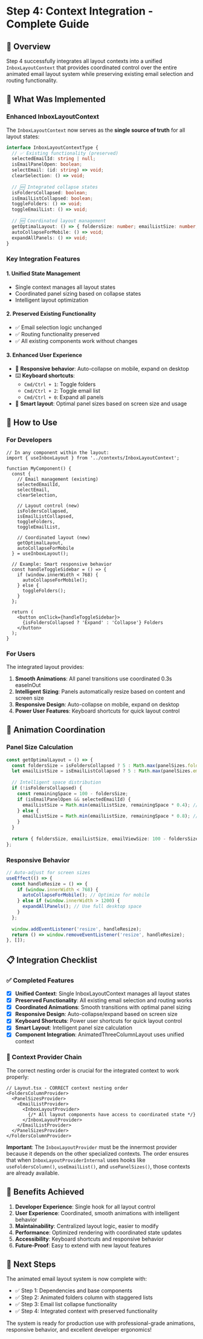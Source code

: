 # Step 4: Context Integration - Complete Guide

## 🎯 Overview

Step 4 successfully integrates all layout contexts into a unified `InboxLayoutContext` that provides coordinated control over the entire animated email layout system while preserving existing email selection and routing functionality.

## 🔧 What Was Implemented

### Enhanced InboxLayoutContext

The `InboxLayoutContext` now serves as the **single source of truth** for all layout states:

```typescript
interface InboxLayoutContextType {
  // ✅ Existing functionality (preserved)
  selectedEmailId: string | null;
  isEmailPanelOpen: boolean;
  selectEmail: (id: string) => void;
  clearSelection: () => void;
  
  // 🆕 Integrated collapse states
  isFoldersCollapsed: boolean;
  isEmailListCollapsed: boolean;
  toggleFolders: () => void;
  toggleEmailList: () => void;
  
  // 🆕 Coordinated layout management
  getOptimalLayout: () => { foldersSize: number; emailListSize: number; emailViewSize: number; };
  autoCollapseForMobile: () => void;
  expandAllPanels: () => void;
}
```

### Key Integration Features

#### 1. **Unified State Management**
- Single context manages all layout states
- Coordinated panel sizing based on collapse states
- Intelligent layout optimization

#### 2. **Preserved Existing Functionality**
- ✅ Email selection logic unchanged
- ✅ Routing functionality preserved  
- ✅ All existing components work without changes

#### 3. **Enhanced User Experience**
- 📱 **Responsive behavior**: Auto-collapse on mobile, expand on desktop
- ⌨️ **Keyboard shortcuts**: 
  - `Cmd/Ctrl + 1`: Toggle folders
  - `Cmd/Ctrl + 2`: Toggle email list
  - `Cmd/Ctrl + 0`: Expand all panels
- 🎯 **Smart layout**: Optimal panel sizes based on screen size and usage

## 🚀 How to Use

### For Developers

```tsx
// In any component within the layout:
import { useInboxLayout } from '../contexts/InboxLayoutContext';

function MyComponent() {
  const { 
    // Email management (existing)
    selectedEmailId,
    selectEmail,
    clearSelection,
    
    // Layout control (new)
    isFoldersCollapsed,
    isEmailListCollapsed,
    toggleFolders,
    toggleEmailList,
    
    // Coordinated layout (new)
    getOptimalLayout,
    autoCollapseForMobile 
  } = useInboxLayout();
  
  // Example: Smart responsive behavior
  const handleToggleSidebar = () => {
    if (window.innerWidth < 768) {
      autoCollapseForMobile();
    } else {
      toggleFolders();
    }
  };
  
  return (
    <button onClick={handleToggleSidebar}>
      {isFoldersCollapsed ? 'Expand' : 'Collapse'} Folders
    </button>
  );
}
```

### For Users

The integrated layout provides:

1. **Smooth Animations**: All panel transitions use coordinated 0.3s easeInOut
2. **Intelligent Sizing**: Panels automatically resize based on content and screen size
3. **Responsive Design**: Auto-collapse on mobile, expand on desktop
4. **Power User Features**: Keyboard shortcuts for quick layout control

## 🎨 Animation Coordination

### Panel Size Calculation
```typescript
const getOptimalLayout = () => {
  const foldersSize = isFoldersCollapsed ? 5 : Math.max(panelSizes.folders, 20);
  let emailListSize = isEmailListCollapsed ? 5 : Math.max(panelSizes.emailList, 25);
  
  // Intelligent space distribution
  if (!isFoldersCollapsed) {
    const remainingSpace = 100 - foldersSize;
    if (isEmailPanelOpen && selectedEmailId) {
      emailListSize = Math.min(emailListSize, remainingSpace * 0.4); // 40% max when email open
    } else {
      emailListSize = Math.min(emailListSize, remainingSpace * 0.8); // 80% max when no email
    }
  }
  
  return { foldersSize, emailListSize, emailViewSize: 100 - foldersSize - emailListSize };
};
```

### Responsive Behavior
```typescript
// Auto-adjust for screen sizes
useEffect(() => {
  const handleResize = () => {
    if (window.innerWidth < 768) {
      autoCollapseForMobile(); // Optimize for mobile
    } else if (window.innerWidth > 1200) {
      expandAllPanels(); // Use full desktop space
    }
  };
  
  window.addEventListener('resize', handleResize);
  return () => window.removeEventListener('resize', handleResize);
}, []);
```

## 📋 Integration Checklist

### ✅ Completed Features

- [x] **Unified Context**: Single InboxLayoutContext manages all layout states
- [x] **Preserved Functionality**: All existing email selection and routing works
- [x] **Coordinated Animations**: Smooth transitions with optimal panel sizing
- [x] **Responsive Design**: Auto-collapse/expand based on screen size
- [x] **Keyboard Shortcuts**: Power user shortcuts for quick layout control
- [x] **Smart Layout**: Intelligent panel size calculation
- [x] **Component Integration**: AnimatedThreeColumnLayout uses unified context

### 🔄 Context Provider Chain

The correct nesting order is crucial for the integrated context to work properly:

```tsx
// Layout.tsx - CORRECT context nesting order
<FoldersColumnProvider>
  <PanelSizesProvider>
    <EmailListProvider>
      <InboxLayoutProvider>
        {/* All layout components have access to coordinated state */}
      </InboxLayoutProvider>
    </EmailListProvider>
  </PanelSizesProvider>
</FoldersColumnProvider>
```

**Important**: The `InboxLayoutProvider` must be the innermost provider because it depends on the other specialized contexts. The order ensures that when `InboxLayoutProviderInternal` uses hooks like `useFoldersColumn()`, `useEmailList()`, and `usePanelSizes()`, those contexts are already available.

## 🎯 Benefits Achieved

1. **Developer Experience**: Single hook for all layout control
2. **User Experience**: Coordinated, smooth animations with intelligent behavior
3. **Maintainability**: Centralized layout logic, easier to modify
4. **Performance**: Optimized rendering with coordinated state updates
5. **Accessibility**: Keyboard shortcuts and responsive behavior
6. **Future-Proof**: Easy to extend with new layout features

## 🚀 Next Steps

The animated email layout system is now complete with:
- ✅ Step 1: Dependencies and base components
- ✅ Step 2: Animated folders column with staggered lists
- ✅ Step 3: Email list collapse functionality
- ✅ Step 4: Integrated context with preserved functionality

The system is ready for production use with professional-grade animations, responsive behavior, and excellent developer ergonomics!
